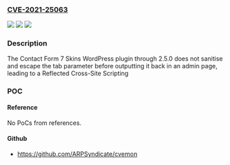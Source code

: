 ### [CVE-2021-25063](https://cve.mitre.org/cgi-bin/cvename.cgi?name=CVE-2021-25063)
![](https://img.shields.io/static/v1?label=Product&message=Contact%20Form%207%20Skins&color=blue)
![](https://img.shields.io/static/v1?label=Version&message=2.5.0%3C%3D%202.5.0%20&color=brighgreen)
![](https://img.shields.io/static/v1?label=Vulnerability&message=CWE-79%20Cross-site%20Scripting%20(XSS)&color=brighgreen)

### Description

The Contact Form 7 Skins WordPress plugin through 2.5.0 does not sanitise and escape the tab parameter before outputting it back in an admin page, leading to a Reflected Cross-Site Scripting

### POC

#### Reference
No PoCs from references.

#### Github
- https://github.com/ARPSyndicate/cvemon


